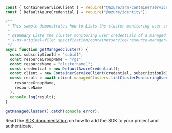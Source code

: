 ```javascript
const { ContainerServiceClient } = require("@azure/arm-containerservice");
const { DefaultAzureCredential } = require("@azure/identity");

/**
 * This sample demonstrates how to Lists the cluster monitoring user credentials of a managed cluster.
 *
 * @summary Lists the cluster monitoring user credentials of a managed cluster.
 * x-ms-original-file: specification/containerservice/resource-manager/Microsoft.ContainerService/stable/2022-04-01/examples/ManagedClustersListClusterCredentialResult.json
 */
async function getManagedCluster() {
  const subscriptionId = "subid1";
  const resourceGroupName = "rg1";
  const resourceName = "clustername1";
  const credential = new DefaultAzureCredential();
  const client = new ContainerServiceClient(credential, subscriptionId);
  const result = await client.managedClusters.listClusterMonitoringUserCredentials(
    resourceGroupName,
    resourceName
  );
  console.log(result);
}

getManagedCluster().catch(console.error);
```

Read the [SDK documentation](https://github.com/Azure/azure-sdk-for-js/blob/%40azure%2Farm-containerservice_16.1.0/sdk/containerservice/arm-containerservice/README.md) on how to add the SDK to your project and authenticate.
